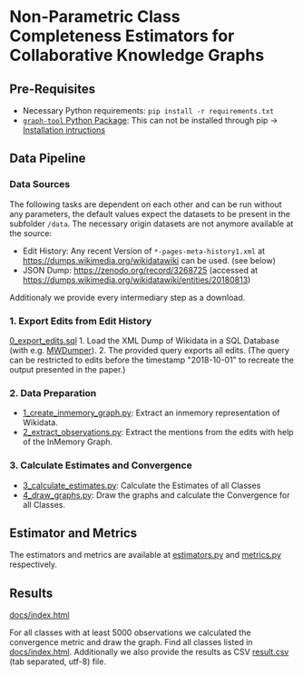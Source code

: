# Non-Parametric Class Completeness Estimators for Collaborative Knowledge Graphs

## Pre-Requisites

* Necessary Python requirements: `pip install -r requirements.txt`
* [`graph-tool` Python Package](https://graph-tool.skewed.de/): This can not be installed through pip -> [Installation intructions](https://git.skewed.de/count0/graph-tool/wikis/installation-instructions)

## Data Pipeline

### Data Sources
The following tasks are dependent on each other and can be run without any parameters, the default values expect the datasets to be present in the subfolder `/data`. The necessary origin datasets are not anymore available at the source:

- Edit History: Any recent Version of `*-pages-meta-history1.xml` at https://dumps.wikimedia.org/wikidatawiki can be used. (see below) 
- JSON Dump: https://zenodo.org/record/3268725 (accessed at https://dumps.wikimedia.org/wikidatawiki/entities/20180813)

Additionaly we provide every intermediary step as a download.

### 1. Export Edits from Edit History

[0_export_edits.sql](0_export_edits.sql)
    1. Load the XML Dump of Wikidata in a SQL Database (with e.g. [MWDumper](https://www.mediawiki.org/wiki/Manual:MWDumper)).
    2. The provided query exports all edits. (The query can be restricted to edits before the timestamp "2018-10-01" to recreate the output presented in the paper.) 

### 2. Data Preparation

* [1_create_inmemory_graph.py](1_create_inmemory_graph.py): Extract an inmemory representation of Wikidata.
* [2_extract_observations.py](2_extract_observations.py): Extract the mentions from the edits with help of the InMemory Graph.

### 3. Calculate Estimates and Convergence

* [3_calculate_estimates.py](3_calculate_estimates.py): Calculate the Estimates of all Classes
* [4_draw_graphs.py](4_draw_graphs.py): Draw the graphs and calculate the Convergence for all Classes.

## Estimator and Metrics

The estimators and metrics are available at [estimators.py](estimators.py) and [metrics.py](metrics.py) respectively.

## Results

[docs/index.html](docs/index.html)

For all classes with at least 5000 observations we calculated the convergence metric and draw the graph. Find all classes listed in [docs/index.html](docs/index.html). Additionally we also provide the results as CSV [result.csv](results.csv) (tab separated, utf-8) file.


